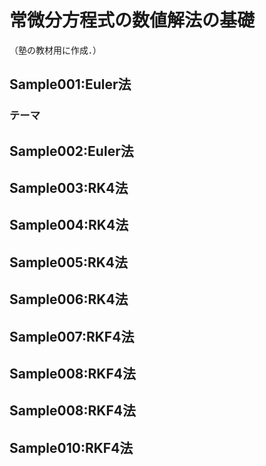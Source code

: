 # 常微分方程式の数値解法の基礎

（塾の教材用に作成．）


## Sample001:Euler法
### テーマ


## Sample002:Euler法

## Sample003:RK4法

## Sample004:RK4法

## Sample005:RK4法

## Sample006:RK4法

## Sample007:RKF4法

## Sample008:RKF4法

## Sample008:RKF4法

## Sample010:RKF4法
